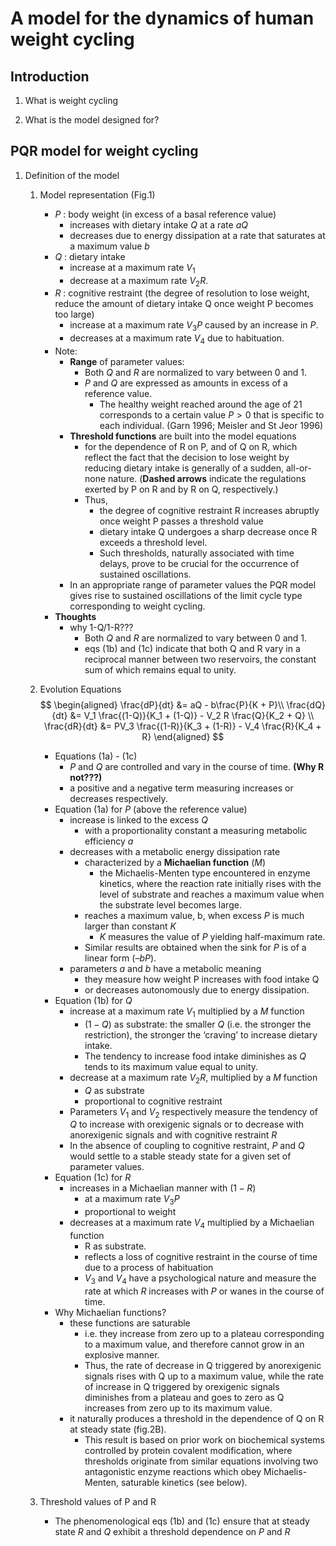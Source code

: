 # A model for the dynamics of human weight cycling

## Introduction

1. What is weight cycling

2. What is the model designed for?

## PQR model for weight cycling

1. Definition of the model
   1) Model representation (Fig.1)
      - $P$ : body weight (in excess of a basal reference value)
        - increases with dietary intake $Q$  at a rate $aQ$
        - decreases due to energy dissipation at a rate that saturates at a maximum value $b$
      - $Q$ : dietary intake
        - increase at a maximum rate $V_1$
        - decrease at a maximum rate $V_2R$.
      - $R$ : cognitive restraint (the degree of resolution to lose weight, reduce the amount of dietary intake Q once weight P becomes too large)
        - increase at a maximum rate $V_3P$ caused by an increase in $P$.
        - decreases at a maximum rate $V_4$ due to habituation. 
      - Note:
        - **Range** of parameter values:
          - Both $Q$ and $R$ are normalized to vary between 0 and 1.
          - $P$ and $Q$ are expressed as amounts in excess of a reference value.
            - The healthy weight reached around the age of 21 corresponds to a certain value $P > 0$ that is specific to each individual. (Garn 1996; Meisler and St Jeor 1996) 
        - **Threshold functions** are built into the model equations  
          - for the dependence of R on P, and of Q on R, which reflect the fact that the decision to lose weight by reducing dietary intake is generally of a sudden, all-or-none nature. (**Dashed arrows** indicate the regulations exerted by P on R and by R on Q, respectively.)
          - Thus, 
            - the degree of cognitive restraint R increases abruptly once weight P passes a threshold value
            - dietary intake Q undergoes a sharp decrease once R exceeds a threshold level. 
            - Such thresholds, naturally associated with time delays, prove to be crucial for the occurrence of sustained oscillations.
        - In an appropriate range of parameter values the PQR model gives rise to sustained oscillations of the limit cycle type corresponding to weight cycling.
      - **Thoughts**
        - why 1-Q/1-R???
          - Both $Q$ and $R$ are normalized to vary between 0 and 1.
          - eqs (1b) and (1c) indicate that both Q and R vary in a reciprocal manner between two reservoirs, the constant sum of which remains equal to unity.
   2) Evolution Equations
        $$
        \begin{aligned}
            \frac{dP}{dt} &= aQ - b\frac{P}{K + P}\\
            \frac{dQ}{dt} &= V_1 \frac{(1-Q)}{K_1 + (1-Q)} - V_2 R \frac{Q}{K_2 + Q} \\
            \frac{dR}{dt} &= PV_3 \frac{(1-R)}{K_3 + (1-R)} - V_4 \frac{R}{K_4 + R} 
        \end{aligned}
        $$
        - Equations (1a) - (1c)
          - $P$ and $Q$ are controlled and vary in the course of time. **(Why R not???)**
          - a positive and a negative term measuring increases or decreases respectively.
        - Equation (1a)  for $P$ (above the reference value) 
          - increase is linked to the excess $Q$
            - with a proportionality constant a measuring metabolic efficiency $a$
          -  decreases with a metabolic energy dissipation rate
             - characterized by a **Michaelian function** ($M$) 
               - the Michaelis-Menten type encountered in enzyme kinetics, where the reaction rate initially rises with the level of substrate and reaches a maximum value when the substrate level becomes large.
             - reaches a maximum value, b, when excess $P$ is much larger than constant $K$
               - $K$ measures the value of $P$ yielding half-maximum rate. 
             - Similar results are obtained when the sink for $P$ is of a linear form ($–bP$).          
           - parameters $a$ and $b$ have a metabolic meaning
             - they measure how weight P increases with food intake Q 
             - or decreases autonomously due to energy dissipation.
       - Equation (1b) for $Q$
         - increase at a maximum rate $V_1$ multiplied by a $M$ function
           - $(1-Q)$ as substrate: the smaller $Q$ (i.e. the stronger the restriction), the stronger the ‘craving’ to increase dietary intake. 
           - The tendency to increase food intake diminishes as $Q$ tends to its maximum value equal to unity. 
         - decrease at a maximum rate $V_2R$, multiplied by a $M$ function
           - $Q$ as substrate
           - proportional to cognitive restraint
         - Parameters $V_1$ and $V_2$ respectively  measure the tendency of $Q$ to increase with orexigenic signals or to decrease with anorexigenic signals and with cognitive restraint $R$
         - In the absence of coupling to cognitive restraint, $P$ and $Q$ would settle to a stable steady state for a given set of parameter values.
       - Equation (1c) for $R$
         - increases in a Michaelian manner with $(1-R)$
           - at a maximum rate $V_3P$
           - proportional to weight
         - decreases at a maximum rate $V_4$ multiplied by a Michaelian function 
           - R as substrate. 
           - reflects a loss of cognitive restraint in the course of time due to a process of habituation
           - $V_3$ and $V_4$ have a psychological  nature and measure the rate at which $R$ increases with $P$ or wanes in the course of time.
       - Why Michaelian functions?
         - these functions are saturable
           - i.e. they increase from zero up to a plateau corresponding to a maximum value, and therefore cannot grow in an explosive manner. 
           - Thus, the rate of decrease in Q triggered by anorexigenic signals rises with Q up to a maximum value, while the rate of increase in Q triggered by orexigenic signals diminishes from a plateau and goes to zero as Q increases from zero up to its maximum value. 
         - it naturally produces a threshold in the dependence of Q on R at steady state (fig.2B). 
           - This result is based on prior work on biochemical systems controlled by protein covalent modification, where thresholds originate from similar equations involving two antagonistic enzyme reactions which obey Michaelis-Menten, saturable kinetics (see below).

   3) Threshold values of P and R
       - The phenomenological eqs (1b) and (1c) ensure that at steady state $R$ and $Q$ exhibit a threshold dependence on $P$ and $R$

